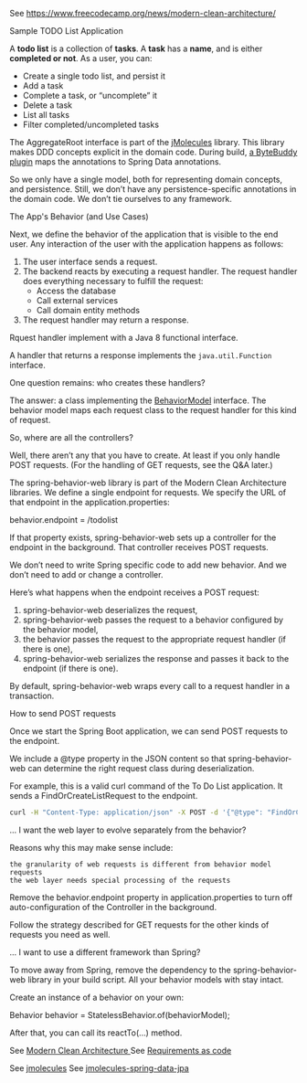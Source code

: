 See https://www.freecodecamp.org/news/modern-clean-architecture/


Sample TODO List Application

A **todo list** is a collection of **tasks**. A **task** has a **name**, and is either **completed or not**. As a user, you can:

- Create a single todo list, and persist it
- Add a task
- Complete a task, or “uncomplete” it
- Delete a task
- List all tasks
- Filter completed/uncompleted tasks


The AggregateRoot interface is part of the [jMolecules](https://github.com/xmolecules/jmolecules) library. This library makes DDD concepts explicit in the domain code. During build, [a ByteBuddy plugin](https://github.com/xmolecules/jmolecules-integrations/tree/main/jmolecules-bytebuddy) maps the annotations to Spring Data annotations.

So we only have a single model, both for representing domain concepts, and persistence. Still, we don’t have any persistence-specific annotations in the domain code. We don’t tie ourselves to any framework.


The App's Behavior (and Use Cases)

Next, we define the behavior of the application that is visible to the end user. Any interaction of the user with the application happens as follows:

1. The user interface sends a request.
2. The backend reacts by executing a request handler. The request handler does everything necessary to fulfill the request:
	- Access the database
	- Call external services
	- Call domain entity methods
3. The request handler may return a response.

Rquest handler implement with a Java 8 functional interface.

A handler that returns a response implements the `java.util.Function` interface.

One question remains: who creates these handlers?

The answer: a class implementing the [BehaviorModel](https://github.com/bertilmuth/requirementsascode/blob/master/requirementsascodecore/src/main/java/org/requirementsascode/BehaviorModel.java) interface. The behavior model maps each request class to the request handler for this kind of request.


So, where are all the controllers?

Well, there aren’t any that you have to create. At least if you only handle POST requests. (For the handling of GET requests, see the Q&A later.)

The spring-behavior-web library is part of the Modern Clean Architecture libraries. We define a single endpoint for requests. We specify the URL of that endpoint in the application.properties:

behavior.endpoint = /todolist

 If that property exists, spring-behavior-web sets up a controller for the endpoint in the background. That controller receives POST requests.

We don’t need to write Spring specific code to add new behavior. And we don’t need to add or change a controller.

Here’s what happens when the endpoint receives a POST request:

1. spring-behavior-web deserializes the request,
2. spring-behavior-web passes the request to a behavior configured by the behavior model,
3. the behavior passes the request to the appropriate request handler (if there is one),
4. spring-behavior-web serializes the response and passes it back to the endpoint (if there is one).

By default, spring-behavior-web wraps every call to a request handler in a transaction.

How to send POST requests

Once we start the Spring Boot application, we can send POST requests to the endpoint.

We include a @type property in the JSON content so that spring-behavior-web can determine the right request class during deserialization.

For example, this is a valid curl command of the To Do List application. It sends a FindOrCreateListRequest to the endpoint.

```sh
curl -H "Content-Type: application/json" -X POST -d '{"@type": "FindOrCreateListRequest"}' http://localhost:8080/todolist
```

… I want the web layer to evolve separately from the behavior?

Reasons why this may make sense include:

    the granularity of web requests is different from behavior model requests
    the web layer needs special processing of the requests

Remove the behavior.endpoint property in application.properties to turn off auto-configuration of the Controller in the background.

Follow the strategy described for GET requests for the other kinds of requests you need as well.

… I want to use a different framework than Spring?

To move away from Spring, remove the dependency to the spring-behavior-web library in your build script. All your behavior models with stay intact.

Create an instance of a behavior on your own:

Behavior behavior = StatelessBehavior.of(behaviorModel);

After that, you can call its reactTo(…) method.


See [ Modern Clean Architecture ](https://github.com/bertilmuth/modern-clean-architecture/)
See [Requirements as code](https://github.com/bertilmuth/requirementsascode)

See [jmolecules](https://github.com/xmolecules/jmolecules)
See [jmolecules-spring-data-jpa](https://github.com/xmolecules/jmolecules-examples/tree/main/jmolecules-spring-data-jpa)


